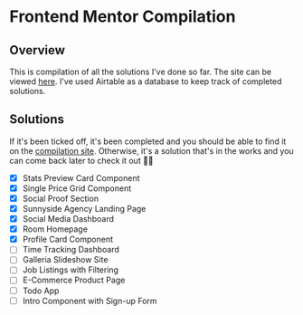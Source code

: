 # Frontend Mentor Compilation

## Overview
This is compilation of all the solutions I've done so far. The site can be viewed [here](https://agitated-lewin-aa41a1.netlify.app/). I've used Airtable as a database to keep track of completed solutions.

## Solutions
If it's been ticked off, it's been completed and you should be able to find it on the [compilation site](https://agitated-lewin-aa41a1.netlify.app/). Otherwise, it's a solution that's in the works and you can come back later to check it out ✌🏻

- [x] Stats Preview Card Component
- [x] Single Price Grid Component
- [x] Social Proof Section
- [x] Sunnyside Agency Landing Page
- [x] Social Media Dashboard
- [x] Room Homepage
- [x] Profile Card Component
- [ ] Time Tracking Dashboard
- [ ] Galleria Slideshow Site
- [ ] Job Listings with Filtering
- [ ] E-Commerce Product Page
- [ ] Todo App
- [ ] Intro Component with Sign-up Form
